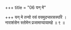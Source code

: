 +++
title = "06 यन् मे"

+++
यन् मे तन्वो रसं वयमुदप्सरसस्परि ।  
नाराशंसेन स्तोमेन प्रजामाप्यायामहे ॥ ९ ॥
